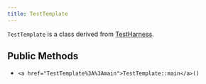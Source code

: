 ```yaml
---
title: TestTemplate
---
```


`TestTemplate` is a class derived from <a href="TestHarness">TestHarness</a>.

## Public Methods

* `<a href="TestTemplate%3A%3Amain">TestTemplate::main</a>()`

